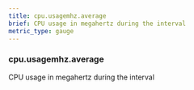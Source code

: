 ```yaml
---
title: cpu.usagemhz.average
brief: CPU usage in megahertz during the interval
metric_type: gauge
---
```

### cpu.usagemhz.average

CPU usage in megahertz during the interval
